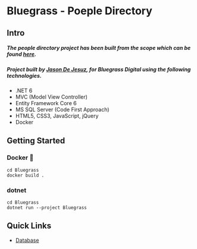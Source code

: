# Bluegrass - Poeple Directory

## Intro
##### The people directory project has been built from the scope which can be found [here](/Docs/Bluegrass%20Assessment%20(People%20Directory%20Application).pdf).
##### Project built by [Jason De Jesuz](https://guywithagopro.com), for Bluegrass Digital using the following technologies.

- .NET 6
- MVC (Model View Controller)
- Entity Framework Core 6
- MS SQL Server (Code First Approach)
- HTML5, CSS3, JavaScript, jQuery
- Docker

## Getting Started
### Docker 🐳
```
cd Bluegrass
docker build .
```

### dotnet
```
cd Bluegrass
dotnet run --project Bluegrass
```

## Quick Links
- [Database](/docs/database/README.md)